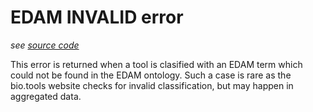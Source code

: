# EDAM INVALID error

*see [source code](https://github.com/3top1a/biotools-linter/blob/main/linter/rules/edam.py#L80)*

This error is returned when a tool is clasified with an EDAM term which could not be found in the EDAM ontology.
Such a case is rare as the bio.tools website checks for invalid classification, but may happen in aggregated data.
